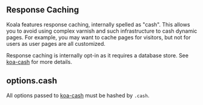 
## Response Caching

Koala features response caching, internally spelled as "cash".
This allows you to avoid using complex varnish and such infrastructure
to cash dynamic pages.
For example, you may want to cache pages for visitors, but not for users as
user pages are all customized.

Response caching is internally opt-in as it requires a database store.
See [koa-cash](https://github.com/koajs/cash) for more details.

## options.cash

All options passed to [koa-cash](https://github.com/koajs/cash) must be hashed
by `.cash`.
